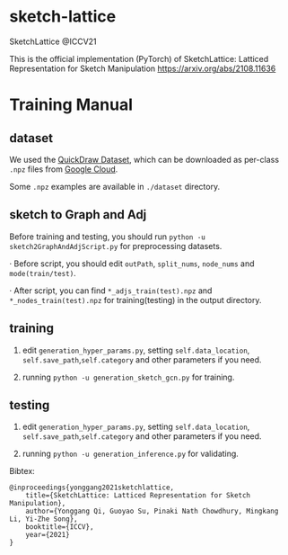 # sketch-lattice

SketchLattice @ICCV21

This is the official implementation (PyTorch) of SketchLattice: Latticed Representation for Sketch Manipulation https://arxiv.org/abs/2108.11636

# Training Manual

## dataset
  
We used the <a href="https://github.com/googlecreativelab/quickdraw-dataset#sketch-rnn-quickdraw-dataset" target="_blank">QuickDraw Dataset<a>, which can be downloaded as per-class `.npz` files from <a href="https://console.cloud.google.com/storage/browser/quickdraw_dataset/sketchrnn" target="_blank">Google Cloud<a>.
  
Some `.npz` examples are available in `./dataset` directory.

## sketch to Graph and Adj

Before training and testing, you should run `python -u sketch2GraphAndAdjScript.py` for preprocessing datasets.
  
· Before script, you should edit `outPath`, `split_nums`, `node_nums` and `mode(train/test)`.
  
· After script, you can find `*_adjs_train(test).npz` and `*_nodes_train(test).npz` for training(testing) in the output directory.
  
## training 

1. edit `generation_hyper_params.py`, setting `self.data_location`, `self.save_path`,`self.category` and other parameters if you need.

2. running `python -u generation_sketch_gcn.py` for training.

## testing
  
1. edit `generation_hyper_params.py`, setting `self.data_location`, `self.save_path`,`self.category` and other parameters if you need.
  
2. running `python -u generation_inference.py` for validating.
  
Bibtex: 

    @inproceedings{yonggang2021sketchlattice,
        title={SketchLattice: Latticed Representation for Sketch Manipulation},
        author={Yonggang Qi, Guoyao Su, Pinaki Nath Chowdhury, Mingkang Li, Yi-Zhe Song},
        booktitle={ICCV},
        year={2021}
    }
